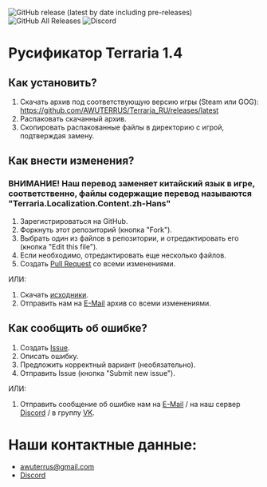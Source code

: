 ![GitHub release (latest by date including pre-releases)](https://img.shields.io/github/v/release/AWUTERRUS/Terraria_RU?include_prereleases)
![GitHub All Releases](https://img.shields.io/github/downloads/AWUTERRUS/Terraria_RU/total)
![Discord](https://img.shields.io/discord/728283024646602824)

# Русификатор Terraria 1.4

## Как установить?
1. Скачать архив под соответствующую версию игры (Steam или GOG): https://github.com/AWUTERRUS/Terraria_RU/releases/latest
2. Распаковать скачанный архив.
3. Скопировать распакованные файлы в директорию с игрой, подтверждая замену.

## Как внести изменения?
### ВНИМАНИЕ! Наш перевод заменяет китайский язык в игре, соответственно, файлы содержащие перевод называются "Terraria.Localization.Content.zh-Hans"

1. Зарегистрироваться на GitHub.
2. Форкнуть этот репозиторий (кнопка "Fork").
3. Выбрать один из файлов в репозитории, и отредактировать его (кнопка "Edit this file").
4. Если необходимо, отредактировать еще несколько файлов.
4. Создать [Pull Request](https://github.com/AWUTERRUS/Terraria_RU/compare) со всеми изменениями.

ИЛИ:
1. Скачать [исходники](https://github.com/AWUTERRUS/Terraria_RU/archive/v0.9.0-alpha.zip).
2. Отправить нам на [E-Mail](mailto:awuterrus@gmail.com) архив со всеми изменениями.

## Как сообщить об ошибке?
1. Создать [Issue](https://github.com/AWUTERRUS/Terraria_RU/issues/new).
2. Описать ошибку.
3. Предложить корректный вариант (необязательно).
4. Отправить Issue (кнопка "Submit new issue").

ИЛИ:
1. Отправить сообщение об ошибке нам на [E-Mail](mailto:awuterrus@gmail.com) / на наш сервер [Discord](https://discord.gg/ArWFNPA) / в группу [VK](https://vk.com).

# Наши контактные данные:
* awuterrus@gmail.com
* [Discord](https://discord.gg/5H5ATZ4)
